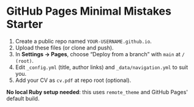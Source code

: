 # GitHub Pages Minimal Mistakes Starter

1. Create a public repo named `YOUR-USERNAME.github.io`.
2. Upload these files (or clone and push).
3. In **Settings → Pages**, choose “Deploy from a branch” with `main` at `/ (root)`.
4. Edit `_config.yml` (title, author links) and `_data/navigation.yml` to suit you.
5. Add your CV as `cv.pdf` at repo root (optional).

**No local Ruby setup needed**: this uses `remote_theme` and GitHub Pages' default build.
